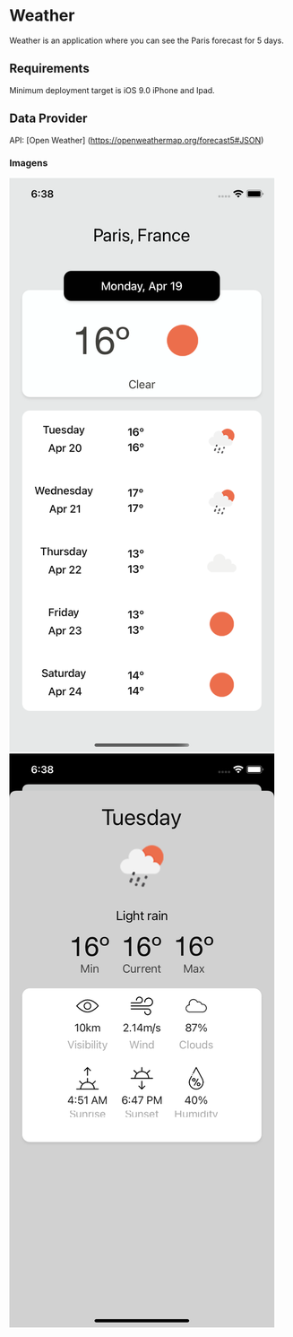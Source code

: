 # Weather 

Weather is an application where you can see the Paris forecast for 5 days.

## Requirements
Minimum deployment target is iOS 9.0 iPhone and Ipad.
 
## Data Provider 
API: [Open Weather] (https://openweathermap.org/forecast5#JSON)

### Imagens 
![Screenshot](screenshot1.png)
![Screenshot](screenshot2.png)
